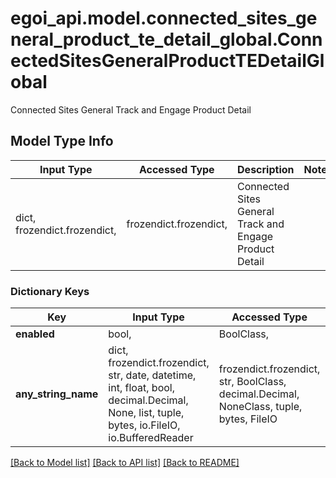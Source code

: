 # egoi_api.model.connected_sites_general_product_te_detail_global.ConnectedSitesGeneralProductTEDetailGlobal

Connected Sites General Track and Engage Product Detail

## Model Type Info
Input Type | Accessed Type | Description | Notes
------------ | ------------- | ------------- | -------------
dict, frozendict.frozendict,  | frozendict.frozendict,  | Connected Sites General Track and Engage Product Detail | 

### Dictionary Keys
Key | Input Type | Accessed Type | Description | Notes
------------ | ------------- | ------------- | ------------- | -------------
**enabled** | bool,  | BoolClass,  | Enabled | [optional] 
**any_string_name** | dict, frozendict.frozendict, str, date, datetime, int, float, bool, decimal.Decimal, None, list, tuple, bytes, io.FileIO, io.BufferedReader | frozendict.frozendict, str, BoolClass, decimal.Decimal, NoneClass, tuple, bytes, FileIO | any string name can be used but the value must be the correct type | [optional]

[[Back to Model list]](../../README.md#documentation-for-models) [[Back to API list]](../../README.md#documentation-for-api-endpoints) [[Back to README]](../../README.md)

